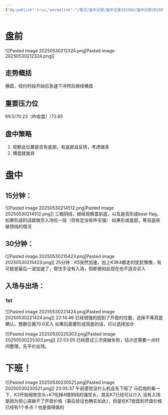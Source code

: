 ```yaml
---
{"dg-publish":true,"permalink":"/笔记/盘中记录/盘中记录2025Q2/盘中记录202505/20250530盘中记录/"}
---
```


# 盘前
![[Pasted image 20250530212324.png\|Pasted image 20250530212324.png]]

## 走势概括
横盘，纽约时段开始后急速下冲然后继续横盘
## 重要压力位
69.5/70.23（昨收盘）/72.65
## 盘中策略
1. 观察此位置是否有底部，有底部且反转，考虑做多
2. 横盘就放弃


# 盘中
## 15分钟：
![[Pasted image 20250530214512.png\|Pasted image 20250530214512.png]]
三根阴线，继续观察盘前底，以及是否形成bear flag，如果形成的话就做空入场吃一段（但肯定没有昨天强）
如果形成底部，等双底突破颈线的情况
## 30分钟：
![[Pasted image 20250530215423.png\|Pasted image 20250530215423.png]]
25分钟：K5突然加速，加上K3K4都走的犹犹豫豫，有可能是最后一波加速了，管住手没有入场，但即便如此现在也不适合买入


## 入场与出场：
### 1st
![[Pasted image 20250530221424.png\|Pasted image 20250530221424.png]]
22:14:46 已经很强的回到了开盘的位置，选择不等双底确认，整数位置70.0买入
如果后面要形成双底的话，可以选择加仓

![[Pasted image 20250530225303.png\|Pasted image 20250530225303.png]]
22:53:05 已经尝试三次突破失败，估计还需要一点时间整理。先平价出场。
# 下班！
![[Pasted image 20250530230521.png\|Pasted image 20250530230521.png]]
23:05:37 午前感觉没什么机会先下班了
马后炮的看一下，K3开始弱势空头+K7吃掉4根阴线的强空头，其实K7已经可以介入
没有入场是因为担心突破不了开盘价格（事后验证也确实如此），但是吃K7收盘到开盘价格已经有1个多点？也是值得做的